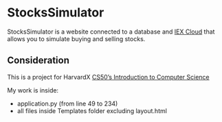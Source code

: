 # StocksSimulator

StocksSimulator is a website connected to a database and [IEX Cloud](https://iexcloud.io/) that allows you to simulate buying and selling stocks.


## Consideration

This is a project for HarvardX [CS50’s Introduction to Computer Science]( https://cs50.harvard.edu/x/2020/)

My work is inside:
  - application.py (from line 49 to 234)
  - all files inside Templates folder excluding layout.html
  
